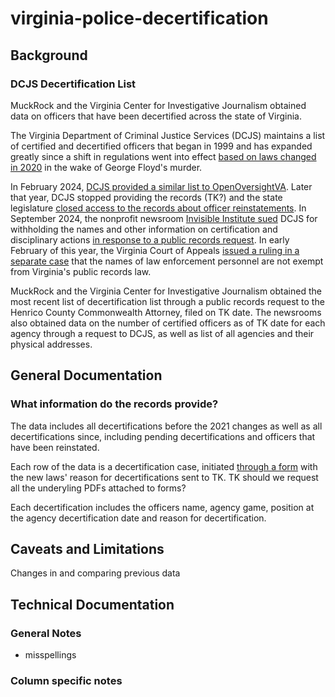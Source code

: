 # virginia-police-decertification

## Background

### DCJS Decertification List 

MuckRock and the Virginia Center for Investigative Journalism obtained data on officers that have been decertified across the state of Virginia. 

The Virginia Department of Criminal Justice Services (DCJS) maintains a list of certified and decertified officers that began in 1999 and has expanded greatly since a shift in regulations went into effect [based on laws changed in 2020](https://legacylis.virginia.gov/cgi-bin/legp604.exe?202+sum+HB5051) in the wake of George Floyd's murder. 

In February 2024, [DCJS provided a similar list to OpenOversightVA](https://openoversightva.org/documents?title=decertification&department=-1&submit=Submit). Later that year, DCJS stopped providing the records (TK?) and the state legislature [closed access to the records about officer reinstatements](https://vcij.org/stories/police-reform-may-expand-in-virginia-but-behind-closed-doors). In September 2024, the nonprofit newsroom [Invisible Institute sued](https://vcij.org/stories/lawsuit-seeks-to-open-up-virginia-police-disciplinary-records) DCJS for withholding the names and other information on certification and disciplinary actions [in response to a public records request](https://www.muckrock.com/foi/virginia-128/police-certification-data-142519/).  In early February of this year, the Virginia Court of Appeals [issued a ruling in a separate case](https://richmond.com/news/local/crime-courts/article_2fdca590-f3a1-11ef-8ef7-839bbe350ec8.html#tracking-source=home-top-story) that the names of law enforcement personnel are not exempt from Virginia's public records law. 

MuckRock and the Virginia Center for Investigative Journalism obtained the most recent list of decertification list through a public records request to the Henrico County Commonwealth Attorney, filed on TK date.  The newsrooms also obtained data on the number of certified officers as of TK date for each agency through a request to DCJS, as well as list of all agencies and their physical addresses. 

## General Documentation 
### What information do the records provide?

The data includes all decertifications before the 2021 changes as well as all decertifications since, including pending decertifications and officers that have been reinstated. 

Each row of the data is a decertification case, initiated [through a form](https://www.google.com/url?sa=t&source=web&rct=j&opi=89978449&url=https://www.dcjs.virginia.gov/sites/dcjs.virginia.gov/files/law-enforcement/forms/dcjsrequestforledecertificationdc-1pdf.pdf&ved=2ahUKEwjL7IzC86KMAxUqF1kFHfazB3EQFnoECBcQAQ&usg=AOvVaw0K2RC8shL6a77Cg0xNCG8y) with the new laws' reason for decertifications sent to TK. TK should we request all the underyling PDFs attached to forms?

Each decertification includes the officers name, agency game, position at the agency decertification date and reason for decertification. 


## Caveats and Limitations

Changes in and comparing previous data 

## Technical Documentation
### General Notes
- misspellings 
### Column specific notes 

